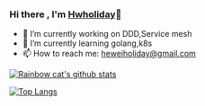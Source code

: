 ### Hi there , I'm [Hwholiday](https://www.hwholiday.com/)👋

- 🔭 I’m currently working on DDD,Service mesh
- 🌱 I’m currently learning golang,k8s
- 📫 How to reach me: heweiholiday@gmail.com

[![Rainbow cat's github stats](https://github-readme-stats.vercel.app/api?username=hwholiday&count_private=true&show_icons=true&theme=merko)](https://github.com/anuraghazra/github-readme-stats)

[![Top Langs](https://github-readme-stats.vercel.app/api/top-langs/?username=hwholiday&theme=merko)](https://github.com/anuraghazra/github-readme-stats)

